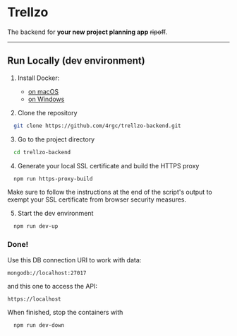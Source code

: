 
# Trellzo

The backend for **your new project planning app** ~~ripoff~~.

---

## Run Locally (dev environment)

1. Install Docker:
   - [on macOS](https://docs.docker.com/docker-for-mac/install/)
   - [on Windows](https://docs.docker.com/docker-for-windows/install/)

2. Clone the repository

```bash
  git clone https://github.com/4rgc/trellzo-backend.git
```

3. Go to the project directory

```bash
  cd trellzo-backend
```

4. Generate your local SSL certificate and build the HTTPS proxy

```bash
  npm run https-proxy-build
```

Make sure to follow the instructions at the end of the script's output to exempt your SSL certificate from browser security measures.

5. Start the dev environment

```bash
  npm run dev-up
```

### Done!

Use this DB connection URI to work with data:

`mongodb://localhost:27017`

and this one to access the API:

`https://localhost`

When finished, stop the containers with

```bash
  npm run dev-down
```
